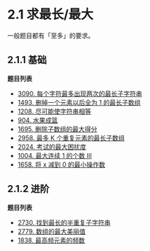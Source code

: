 # 2.1 求最长/最大

一般题目都有「至多」的要求。

## 2.1.1 基础

**题目列表**

- [3090. 每个字符最多出现两次的最长子字符串](https://leetcode.cn/problems/maximum-length-substring-with-two-occurrences/description/)
- [1493. 删掉一个元素以后全为 1 的最长子数组](https://leetcode.cn/problems/longest-subarray-of-1s-after-deleting-one-element/description/)
- [1208. 尽可能使字符串相等](https://leetcode.cn/problems/get-equal-substrings-within-budget/description/)
- [904. 水果成篮 ](https://leetcode.cn/problems/fruit-into-baskets/description/)
- [1695. 删除子数组的最大得分](https://leetcode.cn/problems/maximum-erasure-value/description/)
- [2958. 最多 K 个重复元素的最长子数组](https://leetcode.cn/problems/length-of-longest-subarray-with-at-most-k-frequency/description/)
- [2024. 考试的最大困扰度](https://leetcode.cn/problems/maximize-the-confusion-of-an-exam/description/)
- [1004. 最大连续 1 的个数 III](https://leetcode.cn/problems/max-consecutive-ones-iii/description/)
- [1658. 将 x 减到 0 的最小操作数](https://leetcode.cn/problems/minimum-operations-to-reduce-x-to-zero/description/)

## 2.1.2 进阶

**题目列表**

- [2730. 找到最长的半重复子字符串](https://leetcode.cn/problems/find-the-longest-semi-repetitive-substring/description/)
- [2779. 数组的最大美丽值](https://leetcode.cn/problems/maximum-beauty-of-an-array-after-applying-operation/description/)
- [1838. 最高频元素的频数](https://leetcode.cn/problems/frequency-of-the-most-frequent-element/description/)
